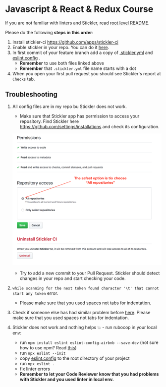 # Javascript & React & Redux Course


If you are not familiar with linters and Stickler, read [root level README](../README.md).

Please do the following **steps in this order**:

1. Install stickler-ci https://github.com/apps/stickler-ci
2. Enable stickler in your repo. You can do it [here](https://stickler-ci.com/).
3. In first commit of your feature branch add a copy of [.stickler.yml](./.stickler.yml) and [eslint.config](./eslint.config) .
    - **Remember** to use both files linked above
    - **Remember** that `.stickler.yml` file name starts with a dot
4. When you open your first pull request you should see Stickler's report at `Checks` tab.


## Troubleshooting

1. All config files are in my repo bu Stickler does not work.
    - Make sure that Stickler app has permission to access your repository. Find Stickler here https://github.com/settings/installations and check its configuration.
    
    ![screenshot](../assets/images/stickler_app_config.png)

    - Try to add a new commit to your Pull Request. Stickler should detect changes in your repo and start checking your code.
2. `while scanning for the next token found character '\t' that cannot start any token` error.
    - Please make sure that you used spaces not tabs for indentation.
3. Check if someone else has had similar problem before [here](https://questions.microverse.org/c/linters-stickler).
    Please make sure that you used spaces not tabs for indentation.
4. Stickler does not work and nothing helps 💥 - run rubocop in your local env:
    - run `npm install eslint eslint-config-airbnb --save-dev`  (not sure how to use npm? Read [this](https://docs.npmjs.com/downloading-and-installing-node-js-and-npm))
    - run `npx eslint --init`
    - copy [eslint.config](./eslint.config) to the root directory of your project
    - run `npx eslint .`
    - fix linter errors
    - **Remember to let your Code Reviewer know that you had problems with Stickler and you used linter in local env.**
